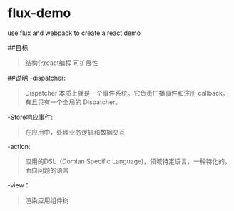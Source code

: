# flux-demo
use flux and webpack to create a react demo

##目标
>结构化react编程
>可扩展性

##说明
-dispatcher:
>Dispatcher 本质上就是一个事件系统。它负责广播事件和注册 callback。有且只有一个全局的 Dispatcher。

-Store响应事件:
>在应用中，处理业务逻辑和数据交互

-action:
>应用的DSL（Domian Specific Language)，领域特定语言，一种特化的，面向问题的语言

-view：
>渲染应用组件树
